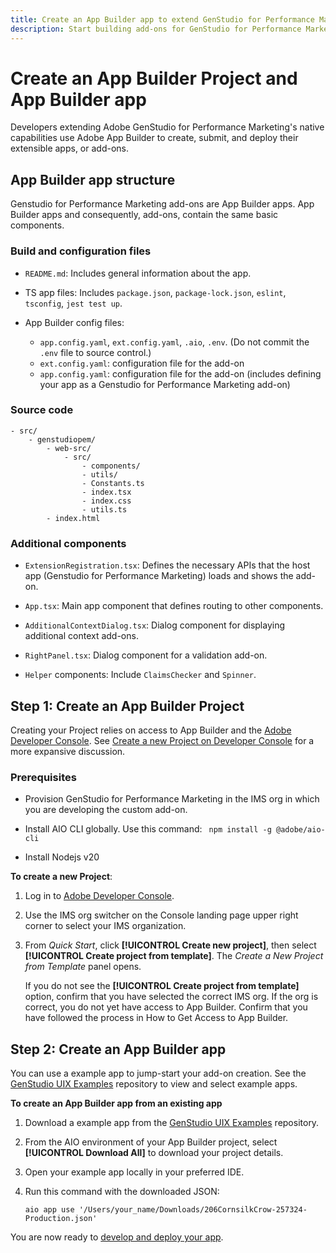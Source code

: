 ```yaml
---
title: Create an App Builder app to extend GenStudio for Performance Marketing
description: Start building add-ons for GenStudio for Performance Marketing.
---
```

# Create an App Builder Project and App Builder app

Developers extending Adobe GenStudio for Performance Marketing's native capabilities use Adobe App Builder to create, submit, and deploy their extensible apps, or add-ons.

## App Builder app structure

Genstudio for Performance Marketing add-ons are App Builder apps. App Builder apps and consequently, add-ons, contain the same basic components.

### Build and configuration files

* `README.md`: Includes general information about the app.

* TS app files: Includes `package.json`, `package-lock.json`, `eslint`, `tsconfig`, `jest test up`.

* App Builder config files: 

  * `app.config.yaml`, `ext.config.yaml`, `.aio`, `.env`. (Do not commit the `.env` file to source control.)
  * `ext.config.yaml`: configuration file for the add-on
  * `app.config.yaml`: configuration file for the add-on (includes defining your app as a Genstudio for Performance Marketing add-on)

### Source code

```
- src/
    - genstudiopem/
        - web-src/
            - src/
                - components/
                - utils/
                - Constants.ts
                - index.tsx
                - index.css
                - utils.ts
        - index.html
```
 
### Additional components

* `ExtensionRegistration.tsx`: Defines the necessary APIs that the host app (Genstudio for Performance Marketing) loads and shows the add-on.

* `App.tsx`: Main app component that defines routing to other components.

* `AdditionalContextDialog.tsx`: Dialog component for displaying additional context add-ons.

* `RightPanel.tsx`: Dialog component for a validation add-on.

* `Helper` components: Include `ClaimsChecker` and `Spinner`.

## Step 1: Create an App Builder Project

Creating your Project relies on access to App Builder and the [Adobe Developer Console](https://developer.adobe.com/developer-console/). See [Create a new Project on Developer Console](https://developer.adobe.com/app-builder/docs/getting_started/first_app/#2-create-a-new-project-on-developer-console) for a more expansive discussion. 

### Prerequisites

* Provision GenStudio for Performance Marketing in the IMS org in which you are developing the custom add-on. 

* Install AIO CLI globally. Use this command: ` npm install -g @adobe/aio-cli`

* Install Nodejs v20

**To create a new Project**:

1. Log in to [Adobe Developer Console](https://developer.adobe.com/developer-console/).

1. Use the IMS org switcher on the Console landing page upper right corner to select your IMS organization.

1. From _Quick Start_, click **[!UICONTROL Create new project]**, then select **[!UICONTROL Create project from template]**. The _Create a New Project from Template_ panel opens. 

   If you do not see the **[!UICONTROL Create project from template]** option, confirm that you have selected the correct IMS org. If the org is correct, you do not yet have access to App Builder. Confirm that you have followed the process in How to Get Access to App Builder.

## Step 2: Create an App Builder app

You can use a example app to jump-start your add-on creation. See the [GenStudio UIX Examples](https://git.corp.adobe.com/GenStudio/genstudio-uix-examples) repository to view and select example apps.

**To create an App Builder app from an existing app**

1. Download a example app from the [GenStudio UIX Examples](https://git.corp.adobe.com/GenStudio/genstudio-uix-examples) repository.

1. From the AIO environment of your App Builder project, select **[!UICONTROL Download All]** to download your project details.

1. Open your example app locally in your preferred IDE.

1. Run this command with the downloaded JSON: 

   `aio app use '/Users/your_name/Downloads/206CornsilkCrow-257324-Production.json'`

You are now ready to [develop and deploy your app](develop-deploy.md).

